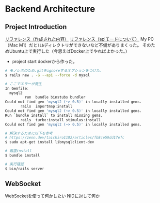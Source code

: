 # Backend Architecture

## Project Introduction
[リファレンス（作成された内容）](https://railsguides.jp/getting_started.html)
[リファレンス（apiモードについて）](https://railsguides.jp/api_app.html)
My PC（Mac M1）だと`lib`ディレクトリができないなど不備がありまくった。
そのためUbuntu上で実行した（今思えばDocker上でやればよかった。）

- project start
dockerから作った。

```sh
# モノレポのため.gitをignoreするオプションをつけた。
$ rails new . -G --api --force -d mysql

# ここでエラーが発生
In Gemfile:
  mysql2
         run  bundle binstubs bundler
Could not find gem 'mysql2 (~> 0.5)' in locally installed gems.
       rails  importmap:install
Could not find gem 'mysql2 (~> 0.5)' in locally installed gems.
Run `bundle install` to install missing gems.
       rails  turbo:install stimulus:install
Could not find gem 'mysql2 (~> 0.5)' in locally installed gems.

# 解決するために以下を参考
# https://zenn.dev/taichiro1102/articles/fb8ce59dd17efc
$ sudo apt-get install libmysqlclient-dev

# 再度install
$ bundle install

# 実行確認
$ bin/rails server
```

## WebSocket
WebSocketを使って何かしたい
NIDに対して何か
